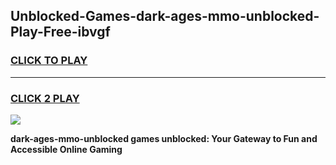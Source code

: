 
## Unblocked-Games-dark-ages-mmo-unblocked-Play-Free-ibvgf
<h3>
<a href="https://premium76.site?title=dark-ages-mmo-unblocked&ref=23A">CLICK TO PLAY</a></h3>
<hr>

<h3>
<a href="https://premium76.site?title=dark-ages-mmo-unblocked&ref=23A">CLICK 2 PLAY</a>
  
</h3>

<a href="https://premium76.site?title=dark-ages-mmo-unblocked&ref=23A"><img src="https://clearcache.store/games.png"></a>


**dark-ages-mmo-unblocked games unblocked: Your Gateway to Fun and Accessible Online Gaming**
